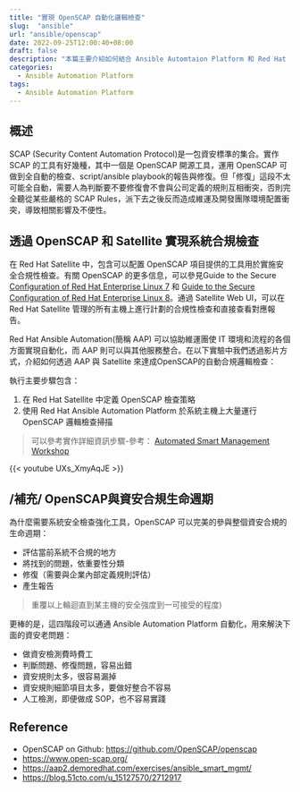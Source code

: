 ```yaml
---
title: "實現 OpenSCAP 自動化邏輯檢查"
slug:  "ansible"
url: "ansible/openscap"
date: 2022-09-25T12:00:40+08:00
draft: false
description: "本篇主要介紹如何結合 Ansible Automtaion Platform 和 Red Hat Satellite 和 OpenSCAP 實現大規模系統自動檢查和合規性邏輯檢查。"
categories:
  - Ansible Automation Platform
tags:
  - Ansible Automation Platform
---
```


## 概述
SCAP (Security Content Automation Protocol)是一包資安標準的集合。實作 SCAP 的工具有好幾種，其中一個是 OpenSCAP 開源工具，運用 OpenSCAP 可做到全自動的檢查、script/ansible playbook的報告與修復。但「修復」這段不太可能全自動，需要人為判斷要不要修復會不會與公司定義的規則互相衝突，否則完全聽從某些嚴格的 SCAP Rules，派下去之後反而造成維運及開發團隊環境配置衝突，導致相關影響及不便性。

## 透過 OpenSCAP 和 Satellite 實現系統合規檢查

在 Red Hat Satellite 中，包含可以配置 OpenSCAP 項目提供的工具用於實施安全合規性檢查。有關 OpenSCAP 的更多信息，可以參見Guide to the Secure [Configuration of Red Hat Enterprise Linux 7](https://static.open-scap.org/ssg-guides/ssg-rhel7-guide-cui.html#!)
和 [Guide to the Secure Configuration of Red Hat Enterprise Linux 8](http://static.open-scap.org/ssg-guides/ssg-rhel8-guide-cui.html#!)。通過 Satellite Web UI，可以在 Red Hat Satellite 管理的所有主機上進行計劃的合規性檢查和直接查看對應報告。

Red Hat Ansible Automation(簡稱 AAP) 可以協助維運團使 IT 環境和流程的各個方面實現自動化，而 AAP 則可以與其他服務整合。在以下實驗中我們透過影片方式，介紹如何透過 AAP 與 Satellite 來達成OpenSCAP的自動合規邏輯檢查：

執行主要步驟包含：
1. 在 Red Hat Satellite 中定義 OpenSCAP 檢查策略
2. 使用 Red Hat Ansible Automation Platform 於系統主機上大量運行 OpenSCAP 邏輯檢查掃描

> 可以參考實作詳細資訊步驟-參考： [Automated Smart Management Workshop](https://github.com/ansible/workshops/tree/devel/exercises/ansible_smart_mgmt)


{{< youtube UXs_XmyAqJE >}}

## /補充/ OpenSCAP與資安合規生命週期

為什麼需要系統安全檢查強化工具，OpenSCAP 可以完美的參與整個資安合規的生命週期：

- 評估當前系統不合規的地方
- 將找到的問題，依重要性分類
- 修復（需要與企業內部定義規則評估）
- 產生報告

> 重覆以上輪迴直到某主機的安全強度到一可接受的程度)

更棒的是，這四階段可以通通 Ansible Automation Platform 自動化，用來解決下面的資安老問題：

- 做資安檢測費時費工
- 判斷問題、修復問題，容易出錯
- 資安規則太多，很容易漏掉
- 資安規則細節項目太多，要做好整合不容易
- 人工檢測，即便做成 SOP，也不容易實踐


## Reference
- OpenSCAP on Github: https://github.com/OpenSCAP/openscap
- https://www.open-scap.org/
- https://aap2.demoredhat.com/exercises/ansible_smart_mgmt/
- https://blog.51cto.com/u_15127570/2712917